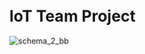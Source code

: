 # IoT Team Project


 
![schema_2_bb](https://github.com/ATchibo/IoT-TeamProject/assets/44547421/6f6ec03d-491c-4ed3-b87b-5f2fc80b30e3)
